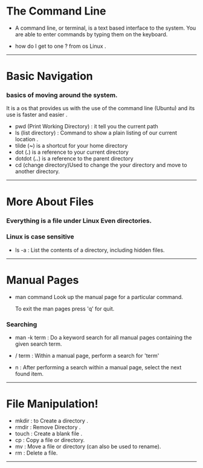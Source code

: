 # The Command Line


- A command line, or terminal, is a text based interface to the 
system. You are able to enter commands by typing them on the 
keyboard.

- how do I get to one ? from os Linux .
---
# Basic Navigation

### basics of moving around the system.


It is a os that provides us with the use of the command line (Ubuntu) and its use is faster and easier .

- pwd (Print Working Directory) : it tell you the current path 
- ls  (list directory) : Command to show a plain listing of our current location .
- tilde  (***~***) is a shortcut for your home directory
- dot (***.***)  is a reference to your current directory
- dotdot (***..***)  is a reference to the parent directory
- cd (change directory)Used to change the your directory 
  and move to another directory.

---

# More About Files
 ###  Everything is a file under Linux Even directories.
 ### Linux is case sensitive
 - ls -a : List the contents of a directory, including hidden files.
---

# Manual Pages

- man command
Look up the manual page for a particular command.

  To exit the man pages press 'q' for quit.

### Searching

- man -k term : Do a keyword search for all manual pages containing the given search term.

- / term : Within a manual page, perform a search for 'term'

 - n : After performing a search within a manual page, select the next found item.
 ---
 
 # File Manipulation!
 - mkdir : to  Create a directory .
- rmdir :  Remove Directory .
- touch : Create a blank file .
- cp : Copy a file or directory. 
- mv : Move a file or directory (can also be used to rename).
- rm : Delete a file.
---
